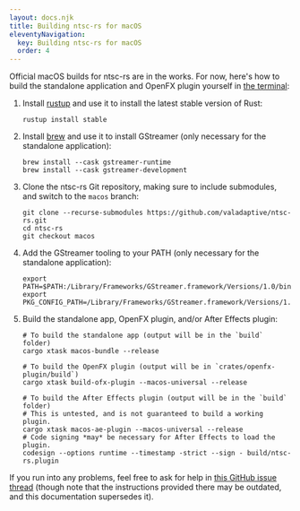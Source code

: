 ```yaml
---
layout: docs.njk
title: Building ntsc-rs for macOS
eleventyNavigation:
  key: Building ntsc-rs for macOS
  order: 4
---
```


Official macOS builds for ntsc-rs are in the works. For now, here's how to build the standalone application and OpenFX plugin yourself in [the terminal](https://support.apple.com/guide/terminal/welcome/mac):

1. Install [rustup](https://rustup.rs/) and use it to install the latest stable version of Rust:
   ```
   rustup install stable
   ```
2. Install [brew](https://brew.sh/) and use it to install GStreamer (only necessary for the standalone application):
   ```
   brew install --cask gstreamer-runtime
   brew install --cask gstreamer-development
   ```
3. Clone the ntsc-rs Git repository, making sure to include submodules, and switch to the `macos` branch:
   ```
   git clone --recurse-submodules https://github.com/valadaptive/ntsc-rs.git
   cd ntsc-rs
   git checkout macos
   ```
4. Add the GStreamer tooling to your PATH (only necessary for the standalone application):
   ```
   export PATH=$PATH:/Library/Frameworks/GStreamer.framework/Versions/1.0/bin
   export PKG_CONFIG_PATH=/Library/Frameworks/GStreamer.framework/Versions/1.0/lib/pkgconfig
   ```
5. Build the standalone app, OpenFX plugin, and/or After Effects plugin:
   ```
   # To build the standalone app (output will be in the `build` folder)
   cargo xtask macos-bundle --release

   # To build the OpenFX plugin (output will be in `crates/openfx-plugin/build`)
   cargo xtask build-ofx-plugin --macos-universal --release

   # To build the After Effects plugin (output will be in the `build` folder)
   # This is untested, and is not guaranteed to build a working plugin.
   cargo xtask macos-ae-plugin --macos-universal --release
   # Code signing *may* be necessary for After Effects to load the plugin.
   codesign --options runtime --timestamp -strict --sign - build/ntsc-rs.plugin
   ```

If you run into any problems, feel free to ask for help in [this GitHub issue thread](https://github.com/valadaptive/ntsc-rs/issues/36) (though note that the instructions provided there may be outdated, and this documentation supersedes it).
